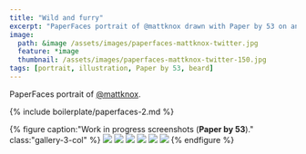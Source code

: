 ```yaml
---
title: "Wild and furry"
excerpt: "PaperFaces portrait of @mattknox drawn with Paper by 53 on an iPad."
image: 
  path: &image /assets/images/paperfaces-mattknox-twitter.jpg 
  feature: *image
  thumbnail: /assets/images/paperfaces-mattknox-twitter-150.jpg
tags: [portrait, illustration, Paper by 53, beard]
---
```


PaperFaces portrait of <a href="https://twitter.com/mattknox">@mattknox</a>.

{% include boilerplate/paperfaces-2.md %}

{% figure caption:"Work in progress screenshots (**Paper by 53**)." class:"gallery-3-col" %}
[![](/assets/images/paperfaces-mattknox-process-1-600.jpg)](/assets/images/paperfaces-mattknox-process-1-lg.jpg)
[![](/assets/images/paperfaces-mattknox-process-2-600.jpg)](/assets/images/paperfaces-mattknox-process-2-lg.jpg)
[![](/assets/images/paperfaces-mattknox-process-3-600.jpg)](/assets/images/paperfaces-mattknox-process-3-lg.jpg)
[![](/assets/images/paperfaces-mattknox-process-4-600.jpg)](/assets/images/paperfaces-mattknox-process-4-lg.jpg)
[![](/assets/images/paperfaces-mattknox-process-5-600.jpg)](/assets/images/paperfaces-mattknox-process-5-lg.jpg)
[![](/assets/images/paperfaces-mattknox-process-6-600.jpg)](/assets/images/paperfaces-mattknox-process-6-lg.jpg)
{% endfigure %}

